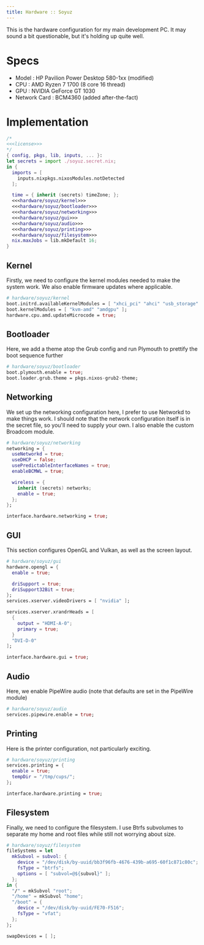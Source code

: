 ```yaml
---
title: Hardware :: Soyuz
---
```

This is the hardware configuration for my main development PC. It may sound a bit questionable, but it's holding up quite well.

# Specs
- Model : HP Pavilion Power Desktop 580-1xx (modified)
- CPU : AMD Ryzen 7 1700 (8 core 16 thread)
- GPU : NVIDIA GeForce GT 1030
- Network Card : BCM4360 (added after-the-fact)

# Implementation
```nix hardware/soyuz.nix
/*
<<<license>>>
*/
{ config, pkgs, lib, inputs, ... }:
let secrets = import ./soyuz.secret.nix;
in {
  imports = [
    inputs.nixpkgs.nixosModules.notDetected
  ];

  time = { inherit (secrets) timeZone; };
  <<<hardware/soyuz/kernel>>>
  <<<hardware/soyuz/bootloader>>>
  <<<hardware/soyuz/networking>>>
  <<<hardware/soyuz/gui>>>
  <<<hardware/soyuz/audio>>>
  <<<hardware/soyuz/printing>>>
  <<<hardware/soyuz/filesystem>>>
  nix.maxJobs = lib.mkDefault 16;
}
```

## Kernel
Firstly, we need to configure the kernel modules needed to make the system work. We also enable firmware updates where applicable.
```nix "hardware/soyuz/kernel"
# hardware/soyuz/kernel
boot.initrd.availableKernelModules = [ "xhci_pci" "ahci" "usb_storage" "ums_realtek" "usbhid" "sd_mod" "sr_mod" ];
boot.kernelModules = [ "kvm-amd" "amdgpu" ];
hardware.cpu.amd.updateMicrocode = true;
```

## Bootloader
Here, we add a theme atop the Grub config and run Plymouth to prettify the boot sequence further
```nix "hardware/soyuz/bootloader"
# hardware/soyuz/bootloader
boot.plymouth.enable = true;
boot.loader.grub.theme = pkgs.nixos-grub2-theme;
```

## Networking
We set up the networking configuration here, I prefer to use Networkd to make things work. I should note that the network configuration itself is in the secret file, so you'll need to supply your own. I also enable the custom Broadcom module.
```nix "hardware/soyuz/networking"
# hardware/soyuz/networking
networking = {
  useNetworkd = true;
  useDHCP = false;
  usePredictableInterfaceNames = true;
  enableBCMWL = true;

  wireless = {
    inherit (secrets) networks;
    enable = true;
  };
};

interface.hardware.networking = true;
```

## GUI
This section configures OpenGL and Vulkan, as well as the screen layout.
```nix "hardware/soyuz/gui"
# hardware/soyuz/gui
hardware.opengl = {
  enable = true;

  driSupport = true;
  driSupport32Bit = true;
};
services.xserver.videoDrivers = [ "nvidia" ];

services.xserver.xrandrHeads = [
  {
    output = "HDMI-A-0";
    primary = true;
  }  
  "DVI-D-0"
];

interface.hardware.gui = true;
```

## Audio
Here, we enable PipeWire audio (note that defaults are set in the PipeWire module)
```nix "hardware/soyuz/audio"
# hardware/soyuz/audio
services.pipewire.enable = true;
```

## Printing
Here is the printer configuration, not particularly exciting.
```nix "hardware/soyuz/printing"
# hardware/soyuz/printing
services.printing = {
  enable = true;
  tempDir = "/tmp/cups/";
};

interface.hardware.printing = true;
```

## Filesystem
Finally, we need to configure the filesystem. I use Btrfs subvolumes to separate my home and root files while still not worrying about size.
```nix "hardware/soyuz/filesystem"
# hardware/soyuz/filesystem
fileSystems = let
  mkSubvol = subvol: {
    device = "/dev/disk/by-uuid/bb3f96fb-4676-439b-a695-60f1c871c80c";
    fsType = "btrfs";
    options = [ "subvol=@${subvol}" ];
  };
in {
  "/" = mkSubvol "root";
  "/home" = mkSubvol "home";
  "/boot" = {
    device = "/dev/disk/by-uuid/FE70-F516";
    fsType = "vfat";
  };
};

swapDevices = [ ];
```
